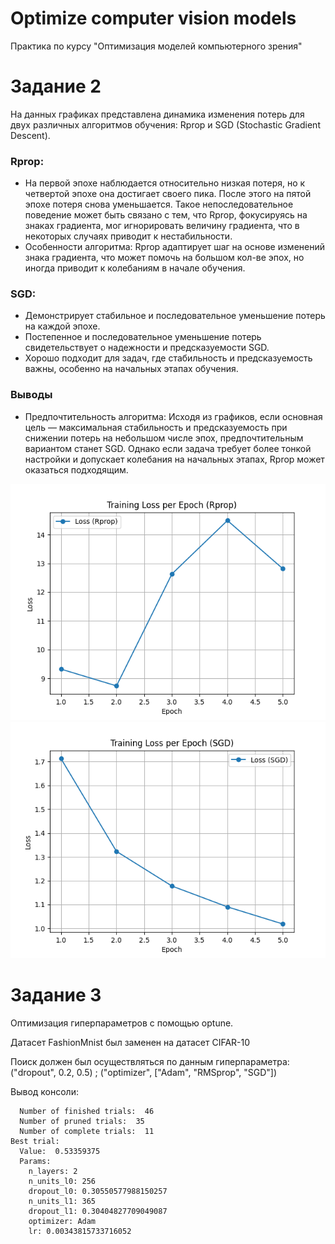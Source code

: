 # Optimize computer vision models
Практика по курсу "Оптимизация моделей компьютерного зрения"

# Задание 2

На данных графиках представлена динамика изменения потерь для двух различных алгоритмов обучения: Rprop и SGD (Stochastic Gradient Descent).

### Rprop:
- На первой эпохе наблюдается относительно низкая потеря, но к четвертой эпохе она достигает своего пика. После этого на пятой эпохе потеря снова уменьшается. Такое непоследовательное поведение может быть связано с тем, что Rprop, фокусируясь на знаках градиента, мог игнорировать величину градиента, что в некоторых случаях приводит к нестабильности.
- Особенности алгоритма: Rprop адаптирует шаг на основе изменений знака градиента, что может помочь на большом кол-ве эпох, но иногда приводит к колебаниям в начале обучения.


### SGD:
- Демонстрирует стабильное и последовательное уменьшение потерь на каждой эпохе. 
- Постепенное и последовательное уменьшение потерь свидетельствует о надежности и предсказуемости SGD.
- Хорошо подходит для задач, где стабильность и предсказуемость важны, особенно на начальных этапах обучения.

### Выводы
- Предпочтительность алгоритма: Исходя из графиков, если основная цель — максимальная стабильность и предсказуемость при снижении потерь на небольшом числе эпох, предпочтительным вариантом станет SGD. Однако если задача требует более тонкой настройки и допускает колебания на начальных этапах, Rprop может оказаться подходящим.

![loss_plot_Rprop.png](loss_plot_Rprop.png)
![loss_plot_SGD.png](loss_plot_SGD.png)

# Задание 3 

Оптимизация гиперпараметров с помощью optune.

Датасет FashionMnist был заменен на датасет CIFAR-10

Поиск должен был осуществляться по данным гиперпараметра: ("dropout", 0.2, 0.5) ; ("optimizer", ["Adam", "RMSprop", "SGD"])


Вывод консоли:
```Study statistics: 
  Number of finished trials:  46
  Number of pruned trials:  35
  Number of complete trials:  11
Best trial:
  Value:  0.53359375
  Params: 
    n_layers: 2
    n_units_l0: 256
    dropout_l0: 0.30550577988150257
    n_units_l1: 365
    dropout_l1: 0.30404827709049087
    optimizer: Adam
    lr: 0.00343815733716052
```
